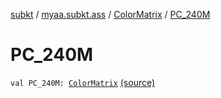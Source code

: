 [subkt](../../index.md) / [myaa.subkt.ass](../index.md) / [ColorMatrix](index.md) / [PC_240M](./-p-c_240-m.md)

# PC_240M

`val PC_240M: `[`ColorMatrix`](index.md) [(source)](https://github.com/Myaamori/SubKt/blob/0.1.19/src/main/kotlin/myaa/subkt/ass/parser.kt#L728)